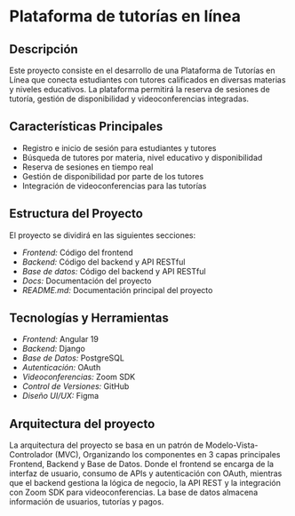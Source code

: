 
# Plataforma de tutorías en línea

## Descripción  
Este proyecto consiste en el desarrollo de una Plataforma de Tutorías en Línea que conecta estudiantes con tutores calificados en diversas materias y niveles educativos. La plataforma permitirá la reserva de sesiones de tutoría, gestión de disponibilidad y videoconferencias integradas.

## Características Principales  
- Registro e inicio de sesión para estudiantes y tutores  
- Búsqueda de tutores por materia, nivel educativo y disponibilidad  
- Reserva de sesiones en tiempo real  
- Gestión de disponibilidad por parte de los tutores  
- Integración de videoconferencias para las tutorías

## Estructura del Proyecto
El proyecto se dividirá en las siguientes secciones:
- *Frontend:* Código del frontend
- *Backend:* Código del backend y API RESTful
- *Base de datos:* Código del backend y API RESTful
- *Docs:* Documentación del proyecto
- *README.md:* Documentación principal del proyecto

## Tecnologías y Herramientas  
- *Frontend:* Angular 19
- *Backend:* Django
- *Base de Datos:* PostgreSQL
- *Autenticación:* OAuth
- *Videoconferencias:* Zoom SDK
- *Control de Versiones:* GitHub
- *Diseño UI/UX:* Figma

## Arquitectura del proyecto
La arquitectura del proyecto se basa en un patrón de Modelo-Vista-Controlador (MVC), Organizando los componentes en 3 capas principales Frontend, Backend y Base de Datos. Donde el frontend se encarga de la interfaz de usuario, consumo de APIs y autenticación con OAuth, mientras que el backend gestiona la lógica de negocio, la API REST y la integración con Zoom SDK para videoconferencias. La base de datos almacena información de usuarios, tutorías y pagos.

